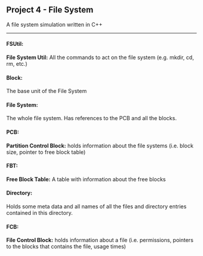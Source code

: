 ## Project 4 - File System ##

A file system simulation written in C++

---

#### FSUtil: ####

**File System Util:** All the commands to act on the file system (e.g. mkdir,
cd, rm, etc.)

#### Block: ####

The base unit of the File System

#### File System: ####

The whole file system. Has references to the PCB and all the blocks.

#### PCB: ####

**Partition Control Block:** holds information about the file systems (i.e.
block size, pointer to free block table)

#### FBT: ####

**Free Block Table:** A table with information about the free blocks

#### Directory: ####

Holds some meta data and all names of all the files and directory entries
contained in this directory.

#### FCB: ####

**File Control Block:** holds information about a file (i.e. permissions,
pointers to the blocks that contains the file, usage times)
